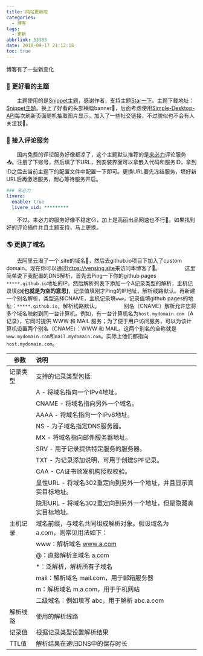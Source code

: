 ```yaml
---
title: 网站更新啦
categories:
  - 博客
tags:
  - 更新
abbrlink: 53383
date: 2018-09-17 21:12:18
toc: true
---
```


博客有了一些新变化 

### 🎈 更好看的主题

&emsp;&emsp;主题使用的是[Snippet主题](https://github.com/shenliyang/hexo-theme-snippet "fork theme")，感谢作者，支持主题[Star一下](https://github.com/shenliyang/hexo-theme-snippet/stargazers)。主题下载地址：[Snippet主题](https://github.com/shenliyang/hexo-theme-snippet "fork me")。换上了好看的头部横幅banner🎐，后面考虑使用[Simple-Desktop-API](https://github.com/spencerwoo98/spencer-simple-desktop-api)每次刷新页面随机抽取图片显示。加入了一些社交链接，不过貌似也不会有人关注我🙈。

### 🎄 接入评论服务

&emsp;&emsp;国内免费的评论服务好像都凉了，这个主题默认推荐的是[来必力](https://livere.com/)评论服务📥。注册了下账号，然后填了下URL，到安装界面可以拿嵌入代码和服务ID，拿到ID之后去当前主题下的配置文件中配置一下即可。更换URL要先冻结服务，填好新URL后再激活服务，耐心等待服务开启。

```yml
### 来必力
livere:
  enable: true
  livere_uid: *********
```

&emsp;&emsp;不过，来必力的服务好像不稳定😕，加上是高丽出品网速也不行🤣。如果找到好的评论插件并且主题支持，马上更换。
<!--more-->

### 🌎 更换了域名

&emsp;&emsp;去阿里云淘了一个.site的域名🛒，然后去github.io项目下加入了custom domain。现在你可以通过<https://vensing.site>来访问本博客了🚀。
  
&emsp;&emsp;这里简单说下我配置的DNS解析，首先去Ping一下你的github pages `*****.github.io`地址的IP。然后解析列表下添加一个A记录类型的解析，主机记录填@**[也就是为空的意思]**，记录值填刚才Ping的IP地址，解析线路默认。再新建一个别名解析，类型选择CNAME，主机记录填`www`，记录值填github pages的地址：`*****.github.io`，解析线路默认。
  
&emsp;&emsp;别名（CNAME）解析允许您将多个域名映射到同一台计算机。例如，有一台计算机名为`host.mydomain.com`（A 记录），它同时提供 WWW 和 MAIL 服务；为了便于用户访问服务，可以为该计算机设置两个别名（CNAME）：WWW 和 MAIL。这两个别名的全称就是`www.mydomain.com`和`mail.mydomain.com`。实际上他们都指向`host.mydomain.com`。

| 参数   | 说明                                    |
| ---- | :------------------------------------- |
| 记录类型 | 支持的记录类型包括:                            |
|      | A - 将域名指向一个IPv4地址。                    |
|      | CNAME - 将域名指向另外一个域名。                  |
|      | AAAA - 将域名指向一个IPv6地址。                 |
|      | NS - 为子域名指定DNS服务器。                    |
|      | MX - 将域名指向邮件服务器地址。                    |
|      | SRV - 用于记录提供特定服务的服务器。                 |
|      | TXT - 为记录添加说明，可用于创建SPF记录。             |
|      | CAA - CA证书颁发机构授权校验。                   |
|      | 显性URL - 将域名302重定向到另外一个地址，并且显示真实目标地址。  |
|      | 隐形URL - 将域名302重定向到另外一个地址，但是隐藏真实目标地址。  |
| 主机记录 | 域名前缀，与域名共同组成解析对象。假设域名为 a.com，则常见用法如下： |
|      | www：解析域名 www.a.com                    |
|      | @：直接解析主域名 a.com                       |
|      | \*：泛解析，解析所有子域名                        |
|      | mail：解析域名 mail.com，用于邮箱服务器            |
|      | m：解析域名 m.a.com，用于手机网站                 |
|      | 二级域名：例如填写 abc，用于解析 abc.a.com          |
| 解析线路 | 使用的解析线路                               |
| 记录值  | 根据记录类型设置解析结果                          |
| TTL值 | 解析结果在递归DNS中的保存时长                      |
